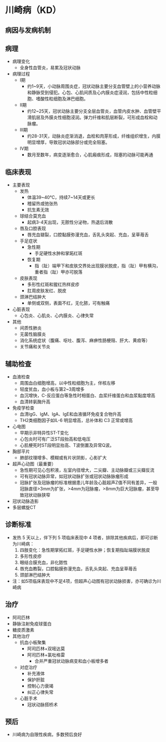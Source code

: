 # 川崎病（KD）

## 病因与发病机制

## 病理
- 病理变化
  - 全身性血管炎，易累及冠状动脉
- 病理过程
  - I期
    - 约1~9天，小动脉周围炎症，冠状动脉主要分支血管壁上的小营养动脉和静脉受到侵犯。心包、心肌间质及心内膜炎症浸润，包括中性粒细胞、嗜酸性粒细胞及淋巴细胞。
  - II期
    - 约12~25天，冠状动脉主要分支全层血管炎，血管内皮水肿、血管壁平滑肌层及外膜炎性细胞浸润。弹力纤维和肌层断裂，可形成血栓和动脉瘤。
  - III期
    - 约28-31天，动脉炎症渐消退，血栓和肉芽形成，纤维组织增生，内膜明显增厚，导致冠状动脉部分或完全阻塞。
  - IV期
    - 数月至数年，病变逐渐愈合，心肌瘢痕形成，阻塞的动脉可能再通

## 临床表现
- 主要表现
  - 发热
    - 体温39~40℃，持续7~14天或更长
    - 稽留热或弛张热
    - 抗生素无效
  - 球结合莫充血
    - 起病3-4天出现，无脓性分泌物，热退后消散
  - 唇及口腔表现
    - 唇充血皲裂，口腔黏膜弥漫充血，舌乳头突起、充血，呈草苺舌
  - 手足症状
    - 急性期
      - 手足硬性水肿和掌跖红斑
    - 恢复期
      - 指（趾）端甲下和皮肤交界处出现膜状脱皮，指（趾）甲有横沟，重者指（趾）甲亦可脱落
  - 皮肤表现
    - 多形性红斑和猩红热样皮疹
    - 肛周皮肤发红、脱皮
  - 颈淋巴结肿大
    - 单侧或双侧，表面不红，无化脓，可有触痛
- 心脏表现
  - 心包炎、心肌炎、心内膜炎、心律失常
- 其他
  - 间质性肺炎
  - 无菌性脑膜炎
  - 消化系统症状（腹痛、呕吐、腹泻、麻痹性肠梗阻、肝大、黄疸等）
  - 关节痛和关节炎

## 辅助检查
- 血液检查
  - 周围血白细胞增高，以中性粒细胞为主，伴核左移
  - 轻度贫血，血小板与第2~3周增多
  - 血沉增快，C-反应蛋白等急性时相蛋白、血浆纤维蛋白和血浆黏度增高
  - 血清转氨酶升高
- 免疫学检查
  - 血清lgG、lgM、lgA、lgE和血液循环免疫复合物升高
  - TH2类细胞因子如IL-6 明显增高，总补体和 C3 正常或增高
- 心电图
  - 早期示非特异性ST-T变化
  - 心包炎时可有广泛ST段抬高和低电压
  - 心肌梗死时ST段明显抬高、T波倒置及异常Q波。
- 胸部平片
  - 肺部纹理增多、模糊或有片状阴影，心影扩大
- 超声心动图（最重要）
  - 急性期可见心包积液，左室内径增大，二尖瓣、主动脉瓣或三尖瓣反流
  - 可有冠状动脉异常，如冠状动脉扩张或冠状动脉脉瘤形成
  - 冠脉扩张及冠脉瘤的标准根据患儿年龄及心脏超声Z值不同有差异，一般冠脉直径>3mm为扩张，>4mm为冠脉瘤，>8mm为巨大冠脉瘤，甚至导致冠状动脉狭窄
- 冠状动脉造影
- 多层螺旋CT
## 诊断标准
- 发热 5 天以上，伴下列 5 项临床表现中 4 项者，排除其他疾病后，即可诊断为川崎病：
  1. 四肢变化：急性期掌拓红斑，手足硬性水肿；恢复期指趾端膜状脱皮
  2. 多形性皮疹
  3. 眼结合膜充血，非化脓性
  4. 唇充血教裂，口腔黏膜弥漫充血，舌乳头突起、充血呈草苺舌
  5. 颈部淋巴结肿大
- 注：如5项临床表现中不足4项，但超声心动图有冠状动脉损害，亦可确诊为川崎病
## 治疗
- 阿司匹林
- 静脉注射免疫球蛋白
- 糖皮质激素
- 其他治疗
  - 抗血小板聚集
    - 阿司匹林+双嘧达莫
    - 阿司匹林+氯吡格雷
      - 合并严重冠状动脉病变和血小板增多者
  - 对症治疗
    - 补充液体
    - 保护肝脏
    - 控制心力衰竭
    - 纠正心律失常
  - 心脏手术
    - 冠状动脉搭桥术
## 预后
- 川崎病为自限性疾病，多数预后良好